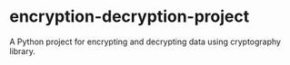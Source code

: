 # encryption-decryption-project
A Python project for encrypting and decrypting data using cryptography library.
